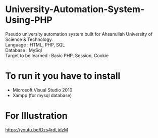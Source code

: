 # University-Automation-System-Using-PHP
Pseudo university automation system built for Ahsanullah University of Science & Technology.  
Language : HTML, PHP, SQL  
Database : MySql  
Target to be learned : Basic PHP, Session, Cookie  

# To run it you have to install
* Microsoft Visual Studio 2010
* Xampp (for mysql database)

# For Illustration
https://youtu.be/Dzs4rdLjdzM

